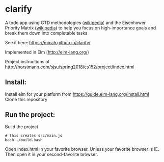 # clarify
A todo app using GTD methodologies ([wikipedia](https://en.wikipedia.org/wiki/Getting_Things_Done)) and the Eisenhower Priority Matrix ([wikipedia](https://en.wikipedia.org/wiki/Time_management#The_Eisenhower_Method)) to help you focus on high-importance goals and break them down into completable tasks

See it here: https://mica5.github.io/clarify/

Implemented in Elm (http://elm-lang.org/)

Project instructions at http://horstmann.com/sjsu/spring2018/cs152/project/index.html

## Install:

Install elm for your platform from https://guide.elm-lang.org/install.html  
Clone this repository

## Run the project:  

Build the project

    # this creates src/main.js
    bash ./build.bash

Open index.html in your favorite browser. Unless your favorite browser is IE. Then open it in your second-favorite browser.
